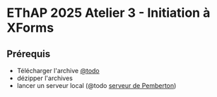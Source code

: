 # EThAP 2025 Atelier 3 - Initiation à XForms

## Prérequis
- Télécharger l'archive [@todo](todo)
- dézipper l'archives 
- lancer un serveur local (@todo [serveur de Pemberton](https://homepages.cwi.nl/~steven/xforms/generic/))
